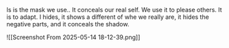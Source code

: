 Is is the mask we use.. It conceals our real self. We use it to please others. It is to adapt. I hides, it shows a different of whe we really are, it hides the negative parts, and it conceals the shadow. 




![[Screenshot From 2025-05-14 18-12-39.png]]